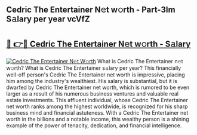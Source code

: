 ## Cedric The Entertainer N𝚎t w𝚘rth - Part-3Im S𝚊lary per year vcVfZ

# <h2><a href="http://gc2c32a.nevu.top/?p=Cedric+The+Entertainer">🔗 👉🔴 Cedric The Entertainer N𝚎t w𝚘rth - S𝚊lary</a></h2>

[![Cedric The Entertainer N𝚎t W𝚘rth](https://i.imgur.com/Oavwk0R.jpeg)](http://gc2c32a.nevu.top/?p=Cedric+The+Entertainer)
What is Cedric The Entertainer n𝚎t w𝚘rth? What is Cedric The Entertainer s𝚊lary per year?
This financially well-off person's Cedric The Entertainer net worth is impressive, placing him among the industry's wealthiest. His salary is substantial, but it is dwarfed by Cedric The Entertainer net worth, which is rumored to be even larger as a result of his numerous business ventures and valuable real estate investments. This affluent individual, whose Cedric The Entertainer net worth ranks among the highest worldwide, is recognized for his sharp business mind and financial astuteness. With a Cedric The Entertainer net worth in the billions and a notable income, this wealthy person is a shining example of the power of tenacity, dedication, and financial intelligence.
